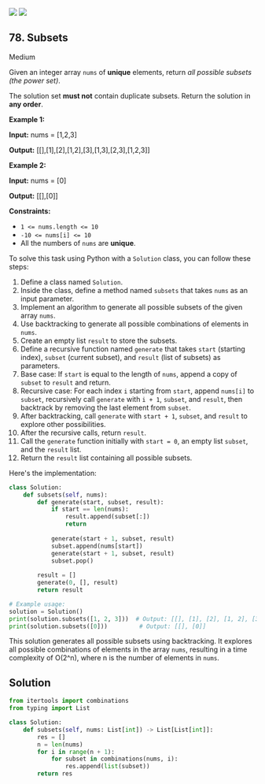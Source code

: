 [![](https://img.shields.io/github/stars/LeetCode-in-Python/LeetCode-in-Python?label=Stars&style=flat-square)](https://github.com/LeetCode-in-Python/LeetCode-in-Python)
[![](https://img.shields.io/github/forks/LeetCode-in-Python/LeetCode-in-Python?label=Fork%20me%20on%20GitHub%20&style=flat-square)](https://github.com/LeetCode-in-Python/LeetCode-in-Python/fork)

## 78\. Subsets

Medium

Given an integer array `nums` of **unique** elements, return _all possible subsets (the power set)_.

The solution set **must not** contain duplicate subsets. Return the solution in **any order**.

**Example 1:**

**Input:** nums = [1,2,3]

**Output:** [[],[1],[2],[1,2],[3],[1,3],[2,3],[1,2,3]] 

**Example 2:**

**Input:** nums = [0]

**Output:** [[],[0]] 

**Constraints:**

*   `1 <= nums.length <= 10`
*   `-10 <= nums[i] <= 10`
*   All the numbers of `nums` are **unique**.

To solve this task using Python with a `Solution` class, you can follow these steps:

1. Define a class named `Solution`.
2. Inside the class, define a method named `subsets` that takes `nums` as an input parameter.
3. Implement an algorithm to generate all possible subsets of the given array `nums`.
4. Use backtracking to generate all possible combinations of elements in `nums`.
5. Create an empty list `result` to store the subsets.
6. Define a recursive function named `generate` that takes `start` (starting index), `subset` (current subset), and `result` (list of subsets) as parameters.
7. Base case: If `start` is equal to the length of `nums`, append a copy of `subset` to `result` and return.
8. Recursive case: For each index `i` starting from `start`, append `nums[i]` to `subset`, recursively call `generate` with `i + 1`, `subset`, and `result`, then backtrack by removing the last element from `subset`.
9. After backtracking, call `generate` with `start + 1`, `subset`, and `result` to explore other possibilities.
10. After the recursive calls, return `result`.
11. Call the `generate` function initially with `start = 0`, an empty list `subset`, and the `result` list.
12. Return the `result` list containing all possible subsets.

Here's the implementation:

```python
class Solution:
    def subsets(self, nums):
        def generate(start, subset, result):
            if start == len(nums):
                result.append(subset[:])
                return
            
            generate(start + 1, subset, result)
            subset.append(nums[start])
            generate(start + 1, subset, result)
            subset.pop()
        
        result = []
        generate(0, [], result)
        return result

# Example usage:
solution = Solution()
print(solution.subsets([1, 2, 3]))  # Output: [[], [1], [2], [1, 2], [3], [1, 3], [2, 3], [1, 2, 3]]
print(solution.subsets([0]))         # Output: [[], [0]]
```

This solution generates all possible subsets using backtracking. It explores all possible combinations of elements in the array `nums`, resulting in a time complexity of O(2^n), where n is the number of elements in `nums`.

## Solution

```python
from itertools import combinations
from typing import List

class Solution:
    def subsets(self, nums: List[int]) -> List[List[int]]:
        res = []
        n = len(nums)
        for i in range(n + 1):
            for subset in combinations(nums, i):
                res.append(list(subset))
        return res
```